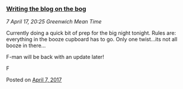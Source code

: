 
### [Writing the blog on the bog](https://fazthebro.com/2017/04/07/writing-the-blog-on-the-bog/)

_7 April 17, 20:25 Greenwich Mean Time_

Currently doing a quick bit of prep for the big night tonight. Rules are: everything in the booze cupboard has to go. Only one twist…its not all booze in there…

F-man will be back with an update later!

F

Posted on [April 7, 2017](https://fazthebro.com/2017/04/07/blue-screen-of-death/)
